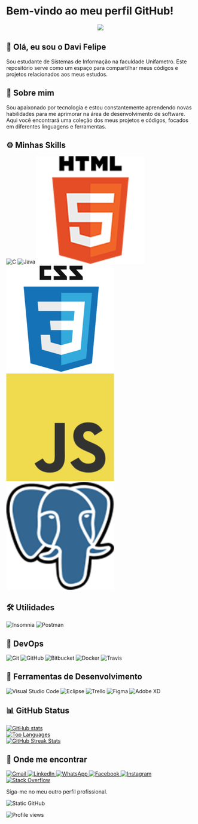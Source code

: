 # Bem-vindo ao meu perfil GitHub!

<p align="center">
  <a href="l" title="Meu Portfólio">
    <img src="https://img.shields.io/badge/my_portfolio-000?style=for-the-badge&logo=ko-fi&logoColor=white"/>
  </a>
</p>

## 👋 Olá, eu sou o Davi Felipe

Sou estudante de Sistemas de Informação na faculdade Unifametro. Este repositório serve como um espaço para compartilhar meus códigos e projetos relacionados aos meus estudos.

## 🚀 Sobre mim

Sou apaixonado por tecnologia e estou constantemente aprendendo novas habilidades para me aprimorar na área de desenvolvimento de software. Aqui você encontrará uma coleção dos meus projetos e códigos, focados em diferentes linguagens e ferramentas.

## ⚙️ Minhas Skills

![C](https://cdn.iconscout.com/icon/free/png-512/c-programming-569564.png)
![Java](https://img.shields.io/badge/Java-ED8B00?style=for-the-badge&logo=java&logoColor=white)
![HTML5](https://raw.githubusercontent.com/github/explore/80688e429a7d4ef2fca1e82350fe8e3517d3494d/topics/html/html.png)
![CSS](https://raw.githubusercontent.com/github/explore/80688e429a7d4ef2fca1e82350fe8e3517d3494d/topics/css/css.png)
![JavaScript](https://raw.githubusercontent.com/github/explore/80688e429a7d4ef2fca1e82350fe8e3517d3494d/topics/javascript/javascript.png)
![PostgreSQL](https://raw.githubusercontent.com/github/explore/80688e429a7d4ef2fca1e82350fe8e3517d3494d/topics/postgresql/postgresql.png)

## 🛠️ Utilidades

![Insomnia](https://img.shields.io/badge/-Insomnia-333333?style=flat&logo=insomnia)
![Postman](https://img.shields.io/badge/-Postman-333333?style=flat&logo=postman)

## 🚀 DevOps

![Git](https://img.shields.io/badge/-Git-333333?style=flat&logo=git)
![GitHub](https://img.shields.io/badge/-GitHub-333333?style=flat&logo=github)
![Bitbucket](https://img.shields.io/badge/-Bitbucket-333333?style=flat&logo=bitbucket)
![Docker](https://img.shields.io/badge/-Docker-333333?style=flat&logo=docker)
![Travis](https://img.shields.io/badge/-Travis-333333?style=flat&logo=travis)

## 🧰 Ferramentas de Desenvolvimento

![Visual Studio Code](https://img.shields.io/badge/-Visual%20Studio%20Code-333333?style=flat&logo=visual-studio-code&logoColor=007ACC)
![Eclipse](https://img.shields.io/badge/-Eclipse-333333?style=flat&logo=eclipse-ide&logoColor=2C2255)
![Trello](https://img.shields.io/badge/-Trello-333333?style=flat&logo=trello&logoColor=007ACC)
![Figma](https://img.shields.io/badge/-Figma-333333?style=flat&logo=figma&logoColor=007ACC)
![Adobe XD](https://img.shields.io/badge/-Adobe%20XD-333333?style=flat&logo=adobe-xd&logoColor=007ACC)

## 📊 GitHub Status

<a href="https://github.com/davifdev085" title="Perfil do Davi Felipe">
  <img height="180em" src="https://github-readme-stats.vercel.app/api?username=davifdev085&theme=gruvbox&show_icons=true" alt="GitHub stats" />
</a>
<br/>
<a href="https://github.com/davifdev085" title="Perfil do Davi Felipe">
  <img height="180em" src="https://github-readme-stats.vercel.app/api/top-langs/?username=davifdev085&hide=html&layout=compact&theme=gruvbox" alt="Top Languages" />
</a>
<br/>
<a href="https://github.com/davifdev085" title="Perfil do Davi Felipe">
  <img height="180em" src="https://github-readme-streak-stats.herokuapp.com/?user=davifdev085&theme=gruvbox" alt="GitHub Streak Stats" />
</a>

## 🔗 Onde me encontrar

<p align="left">
  <a href="LINK-DO-SEU-GMAIL" title="Gmail">
    <img src="https://img.shields.io/badge/Gmail-D14836?style=for-the-badge&logo=gmail&logoColor=white" alt="Gmail"/>
  </a>
  <a href="LINK-DO-SEU-LINKEDIN" title="LinkedIn">
    <img src="https://img.shields.io/badge/LinkedIn-0077B5?style=for-the-badge&logo=linkedin&logoColor=white" alt="LinkedIn"/>
  </a>
  <a href="API-DO-SEU-WHATSAPP" title="WhatsApp">
    <img src="https://img.shields.io/badge/WhatsApp-25D366?style=for-the-badge&logo=whatsapp&logoColor=white" alt="WhatsApp"/>
  </a>
  <a href="LINK-DO-SEU-FACEBOOK" title="Facebook">
    <img src="https://img.shields.io/badge/Facebook-1877F2?style=for-the-badge&logo=facebook&logoColor=white" alt="Facebook"/>
  </a>
  <a href="LINK-DO-SEU-INSTAGRAM" title="Instagram">
    <img src="https://img.shields.io/badge/Instagram-E4405F?style=for-the-badge&logo=instagram&logoColor=white" alt="Instagram"/>
  </a>
  <a href="LINK-DO-SEU-STACK-OVERFLOW" title="Stack Overflow">
    <img src="https://img.shields.io/badge/Stack_Overflow-FE7A16?style=for-the-badge&logo=stack-overflow&logoColor=white" alt="Stack Overflow"/>
  </a>
</p>

<p>Siga-me no meu outro perfil profissional.</p>
<img src="https://img.shields.io/static/v1?label=Overview&message=davifdev085&color=f8efd4&style=for-the-badge&logo=GitHub" alt="Static GitHub" />

<p align="left">
  <img src="https://komarev.com/ghpvc/?username=davifdev085&color=006bed" alt="Profile views" />
</p>

